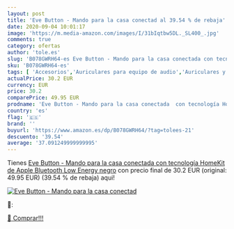 ```yaml
---
layout: post
title: 'Eve Button - Mando para la casa conectad al 39.54 % de rebaja'
date: 2020-09-04 10:01:17
image: 'https://m.media-amazon.com/images/I/31bIqtbw5DL._SL400_.jpg'
comments: true
category: ofertas
author: 'tole.es'
slug: 'B078GWRH64-es Eve Button - Mando para la casa conectada con tecnología...'
sku: 'B078GWRH64-es'
tags: [ 'Accesorios','Auriculares para equipo de audio','Auriculares y accesorios','Cables USB','Cables y accesorios','Cables y conectores','Electrónica','Informática','apple', ]
actualPrice: 30.2 EUR
currency: EUR
price: 30.2
comparePrice: 49.95 EUR
prodname: 'Eve Button - Mando para la casa conectada  con tecnología HomeKit de Apple  Bluetooth Low Energy  negro'
country: 'es'
flag: '🇪🇸'
brand: ''
buyurl: 'https://www.amazon.es/dp/B078GWRH64/?tag=tolees-21'
descuento: '39.54'
average: '37.091249999999995'
---
```


Tienes [Eve Button - Mando para la casa conectada  con tecnología HomeKit de Apple  Bluetooth Low Energy  negro](https://www.amazon.es/dp/B078GWRH64/?tag=tolees-21) con precio final de  30.2 EUR (original: 49.95 EUR) (39.54 %  de rebaja) aqui!

[![Eve Button - Mando para la casa conectad](https://m.media-amazon.com/images/I/31bIqtbw5DL._SL400_.jpg)](https://www.amazon.es/dp/B078GWRH64/?tag=tolees-21)

🔎:


[🛒 Comprar!!!](https://www.amazon.es/dp/B078GWRH64/?tag=tolees-21)
